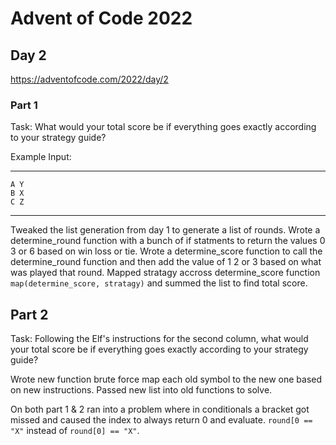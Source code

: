 # Advent of Code 2022
## Day 2
https://adventofcode.com/2022/day/2


### Part 1
Task: What would your total score be if everything goes exactly according to your strategy guide?


Example Input:

---
```
A Y
B X
C Z
```
---


Tweaked the list generation from day 1 to generate a list of rounds. Wrote a determine_round function with a bunch of if statments to return the values 0 3 or 6 based on win loss or tie. Wrote a determine_score function to call the determine_round function and then add the value of 1 2 or 3 based on what was played that round. Mapped stratagy accross determine_score function `map(determine_score, stratagy)` and summed the list to find total score.



## Part 2
Task: Following the Elf's instructions for the second column, what would your total score be if everything goes exactly according to your strategy guide?

Wrote new function brute force map each old symbol to the new one based on new instructions. Passed new list into old functions to solve.

On both part 1 & 2 ran into a problem where in conditionals a bracket got missed and caused the index to always return 0 and evaluate. `round[0 == "X"` instead of `round[0] == "X"`.
